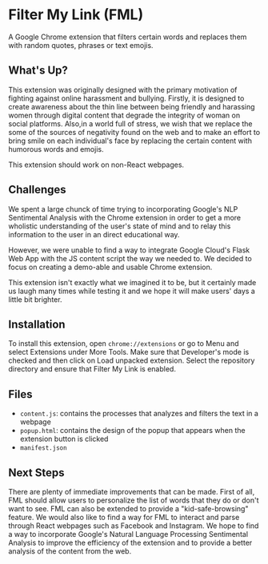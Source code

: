 # Filter My Link (FML)

A Google Chrome extension that filters certain words and replaces them with random quotes, phrases or text emojis.

## What's Up?
This extension was originally designed with the primary motivation of fighting against online harassment and bullying. Firstly, it is designed to create awareness about the thin line between being friendly and harassing women through digital content that degrade the integrity of woman on social platforms. Also,in a world full of stress, we wish that we replace the some of the sources of negativity found on the web and to make an effort to bring smile on each individual's face by replacing the certain content with humorous words and emojis.

This extension should work on non-React webpages.

## Challenges
We spent a large chunck of time trying to incorporating Google's NLP Sentimental Analysis with the Chrome extension in order to get a more wholistic understanding of the user's state of mind and to relay this information to the user in an direct educational way.

However, we were unable to find a way to integrate Google Cloud's Flask Web App with the JS content script the way we needed to. We decided to focus on creating a demo-able and usable Chrome extension.

This extension isn't exactly what we imagined it to be, but it certainly made us laugh many times while testing it and we hope it will make users' days a little bit brighter.

## Installation
To install this extension, open ``chrome://extensions`` or go to Menu and select Extensions under More Tools. Make sure that Developer's mode is checked and then click on Load unpacked extension. Select the repository directory and ensure that Filter My Link is enabled. 

## Files
* ``content.js``: contains the processes that analyzes and filters the text in a webpage
* ``popup.html``: contains the design of the popup that appears when the extension button is clicked
* ``manifest.json``

## Next Steps
There are plenty of immediate improvements that can be made. First of all, FML should allow users to personalize the list of words that they do or don't want to see. FML can also be extended to provide a "kid-safe-browsing" feature. We would also like to find a way for FML to interact and parse through React webpages such as Facebook and Instagram. We hope to find a way to incorporate Google's Natural Language Processing Sentimental Analysis to improve the efficiency of the extension and to provide a better analysis of the content from the web. 
